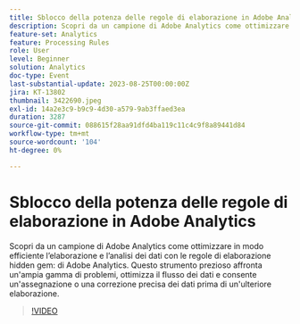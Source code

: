 ```yaml
---
title: Sblocco della potenza delle regole di elaborazione in Adobe Analytics
description: Scopri da un campione di Adobe Analytics come ottimizzare in modo efficiente l’elaborazione e l’analisi dei dati con le regole di elaborazione "gemma nascosta" di Adobe Analytics. Questo strumento prezioso affronta un'ampia gamma di problemi, ottimizza il flusso dei dati e consente un'assegnazione o una correzione precisa dei dati prima di un'ulteriore elaborazione.
feature-set: Analytics
feature: Processing Rules
role: User
level: Beginner
solution: Analytics
doc-type: Event
last-substantial-update: 2023-08-25T00:00:00Z
jira: KT-13802
thumbnail: 3422690.jpeg
exl-id: 14a2e3c9-b9c9-4d30-a579-9ab3ffaed3ea
duration: 3287
source-git-commit: 088615f28aa91dfd4ba119c11c4c9f8a89441d84
workflow-type: tm+mt
source-wordcount: '104'
ht-degree: 0%

---
```


# Sblocco della potenza delle regole di elaborazione in Adobe Analytics

Scopri da un campione di Adobe Analytics come ottimizzare in modo efficiente l’elaborazione e l’analisi dei dati con le regole di elaborazione hidden gem: di Adobe Analytics. Questo strumento prezioso affronta un&#39;ampia gamma di problemi, ottimizza il flusso dei dati e consente un&#39;assegnazione o una correzione precisa dei dati prima di un&#39;ulteriore elaborazione.

>[!VIDEO](https://video.tv.adobe.com/v/3422690/?learn=on)
